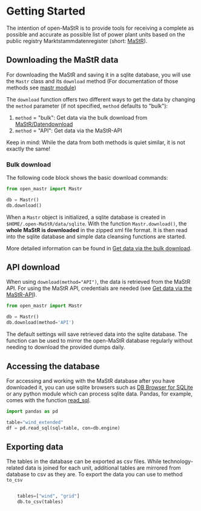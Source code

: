 # Getting Started


The intention of open-MaStR is to provide tools for receiving a complete as possible and accurate as possible list of
power plant units based on the public registry Marktstammdatenregister (short: [MaStR](https://www.marktstammdatenregister.de)).

## Downloading the MaStR data


For downloading the MaStR and saving it in a sqlite database, you will use the `Mastr` class and its `download` method (For documentation of those methods see [mastr module](#mastr-module))

The `download` function offers two different ways to get the data by changing the `method` parameter (if not specified, `method` defaults to "bulk"):

1. `method` = "bulk": Get data via the bulk download from [MaStR/Datendownload](https://www.marktstammdatenregister.de/MaStR/Datendownload)
2. `method` = "API": Get data via the MaStR-API

Keep in mind: While the data from both methods is quiet similar, it is not exactly the same!

### Bulk download

The following code block shows the basic download commands:

```python
from open_mastr import Mastr

db = Mastr()
db.download()
```

When a `Mastr` object is initialized, a sqlite database is created in `$HOME/.open-MaStR/data/sqlite`. With the function `Mastr.download()`, the **whole MaStR is downloaded** in the zipped xml file format. It is then read into the sqlite database and simple data cleansing functions are started.

More detailed information can be found in [Get data via the bulk download](#get-data-via-the-bulk-download).

API download
-----------------------------------
When using `download(method="API")`, the data is retrieved from the MaStR API. For using the MaStR API, credentials are needed (see [Get data via the MaStR-API](#get-data-via-the-mastr-api)).

```python
from open_mastr import Mastr

db = Mastr()
db.download(method='API')
```

The default settings will save retrieved data into the sqlite database. The function can be used to mirror the open-MaStR database regularly without needing to download the provided dumps daily.

## Accessing the database



For accessing and working with the MaStR database after you have downloaded it, you can use sqlite browsers 
such as [DB Browser for SQLite](https://sqlitebrowser.org/) or any python module
which can process sqlite data. Pandas, for example, comes with the function
[read_sql](https://pandas.pydata.org/docs/reference/api/pandas.read_sql.html).

```python
import pandas as pd

table="wind_extended"
df = pd.read_sql(sql=table, con=db.engine)
```


## Exporting data

The tables in the database can be exported as csv files. While technology-related data is joined for each unit,
additional tables are mirrored from database to csv as they are. To export the data you can use to method `to_csv`

```python

    tables=["wind", "grid"]
    db.to_csv(tables)
```